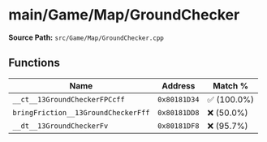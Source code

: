 # main/Game/Map/GroundChecker

**Source Path:** `src/Game/Map/GroundChecker.cpp`

## Functions

| Name | Address | Match % |
|------|---------|---------|
| `__ct__13GroundCheckerFPCcff` | `0x80181D34` | :white_check_mark: (100.0%) |
| `bringFriction__13GroundCheckerFff` | `0x80181DD8` | :x: (50.0%) |
| `__dt__13GroundCheckerFv` | `0x80181DF8` | :x: (95.7%) |